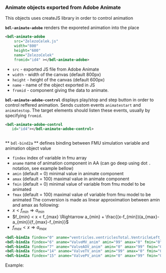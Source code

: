 ### Animate objects exported from Adobe Animate 
This objects uses createJS library in order to control animation

**`bdl-animate-adobe`** renders the exporeted animation into the place

```xml
<bdl-animate-adobe 
    src="ZelezoCelek.js" 
    width="800"
    height="600"
    name="ZelezoCelek"
    fromid="id4" ></bdl-animate-adobe> 
``` 
* `src` - exported JS file from Adobe Animate
* `width` - width of the canvas (default 800px)
* `height` - height of the canvas (default 600px)
* `name` - name of the object exported in JS 
* `fromid` - component giving the data to animate.

**`bdl-animate-adobe-control`** displays play/stop and step button in order to control reffered animation.
Sends custom events `animatestart` and `animatestop`. The target elements should listen these events, usually by specifying `fromid`.
```xml
<bdl-animate-adobe-control
   id="id4"></bdl-animate-adobe-control>
   
```
** `bdl-bind2a` ** defines binding between FMU simulation variable and animation object value
* `findex` index of variable in fmu array
* `aname` name of animation component in AA (can go deep using dot `.` notation, see example bellow)
* `amin` (default = 0) minimal value in animate component
* `amax` (default = 100) maximal value in animate component
* `fmin` (default = 0) minimal value of variable from fmu model to be animated
* `fmax` (default = 100) maximal value of variable from fmu model to be animated
The conversion is made as linear approximation between amin and amax as following:
* $x<f_{min} \Rightarrow a_{min}$ 
* $f_{min} < x < f_{max} \Rightarrow a_{min} + \frac{(x-f_{min})(a_{max}-a_{min}}{f_{max}-f_{min}}$
* $f_{max} < x \Rightarrow a_{max}$

```xml
<bdl-bind2a findex="0" aname="ventricles.ventriclesTotal.VentricleLeft_anim" amin="100" amax="0" fmin="0.00007" fmax="0.00015"></bdl-bind2a>
<bdl-bind2a findex="6" aname="ValveMV_anim" amin="99" amax="0" fmin="0" fmax="1"></bdl-bind2a>
<bdl-bind2a findex="7" aname="ValveAOV_anim" amin="0" amax="99" fmin="0" fmax="1"></bdl-bind2a>
<bdl-bind2a findex="14" aname="ValveTV_anim" amin="99" amax="0" fmin="0" fmax="1"></bdl-bind2a>
<bdl-bind2a findex="15" aname="ValvePV_anim" amin="0" amax="99" fmin="0" fmax="1"></bdl-bind2a>

```

Example:

<bdl-animate-adobe-control id="id4"></bdl-animate-adobe-control>
    
<bdl-animate-adobe 
    src="ZelezoCelek.js" 
    width="800"
    height="600"
    name="ZelezoCelek"
    fromid="id4" ></bdl-animate-adobe>

    